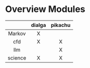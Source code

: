 
Overview Modules
================

| |dialga|pikachu|
| :---: | :---: | :---: |
|Markov|X| |
|cfd|X|X|
|llm| |X|
|science|X|X|
